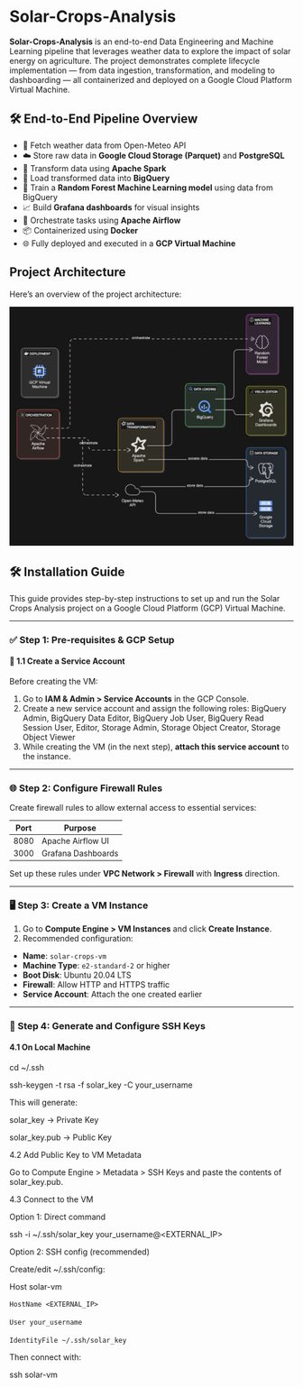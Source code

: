 # Solar-Crops-Analysis
**Solar-Crops-Analysis** is an end-to-end Data Engineering and Machine Learning pipeline that leverages weather data to explore the impact of solar energy on agriculture. The project demonstrates complete lifecycle implementation — from data ingestion, transformation, and modeling to dashboarding — all containerized and deployed on a Google Cloud Platform Virtual Machine.

## 🛠️ End-to-End Pipeline Overview

- 🔄 Fetch weather data from Open-Meteo API
- ☁️ Store raw data in **Google Cloud Storage (Parquet)** and **PostgreSQL**
- 🔧 Transform data using **Apache Spark**
- 🚀 Load transformed data into **BigQuery**
- 🧠 Train a **Random Forest Machine Learning model** using data from BigQuery
- 📈 Build **Grafana dashboards** for visual insights
- 🧩 Orchestrate tasks using **Apache Airflow**
- 📦 Containerized using **Docker**
- 🌐 Fully deployed and executed in a **GCP Virtual Machine**

## Project Architecture

Here’s an overview of the project architecture:

![Project Architecture](images/architecture.png)

## 🛠️ Installation Guide

This guide provides step-by-step instructions to set up and run the Solar Crops Analysis project on a Google Cloud Platform (GCP) Virtual Machine.

---

### ✅ Step 1: Pre-requisites & GCP Setup

#### 🔐 1.1 Create a Service Account

Before creating the VM:

1. Go to **IAM & Admin > Service Accounts** in the GCP Console.
2. Create a new service account and assign the following roles:
  BigQuery Admin,
  BigQuery Data Editor,
  BigQuery Job User,
  BigQuery Read Session User,
  Editor,
  Storage Admin,
  Storage Object Creator,
  Storage Object Viewer
3. While creating the VM (in the next step), **attach this service account** to the instance.
---
### 🌐 Step 2: Configure Firewall Rules

Create firewall rules to allow external access to essential services:

| Port | Purpose           |
|------|-------------------|
| 8080 | Apache Airflow UI |
| 3000 | Grafana Dashboards |

Set up these rules under **VPC Network > Firewall** with **Ingress** direction.

---

### 🖥️ Step 3: Create a VM Instance

1. Go to **Compute Engine > VM Instances** and click **Create Instance**.
2. Recommended configuration:
- **Name**: `solar-crops-vm`
- **Machine Type**: `e2-standard-2` or higher
- **Boot Disk**: Ubuntu 20.04 LTS
- **Firewall**: Allow HTTP and HTTPS traffic
- **Service Account**: Attach the one created earlier

---
### 🔑 Step 4: Generate and Configure SSH Keys

#### 4.1 On Local Machine

cd ~/.ssh

ssh-keygen -t rsa -f solar_key -C your_username

This will generate:

solar_key → Private Key

solar_key.pub → Public Key

4.2 Add Public Key to VM Metadata

Go to Compute Engine > Metadata > SSH Keys and paste the contents of solar_key.pub.

4.3 Connect to the VM

Option 1: Direct command

ssh -i ~/.ssh/solar_key your_username@<EXTERNAL_IP>

Option 2: SSH config (recommended)

Create/edit ~/.ssh/config:

Host solar-vm

    HostName <EXTERNAL_IP>
    
    User your_username
    
    IdentityFile ~/.ssh/solar_key
    
Then connect with:

ssh solar-vm
